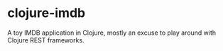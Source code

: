 # clojure-imdb #

A toy IMDB application in Clojure, mostly an excuse to play around with Clojure REST frameworks.


